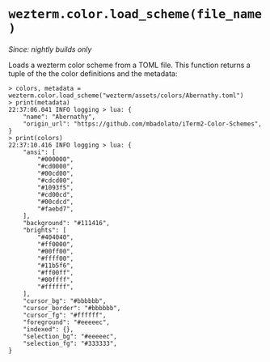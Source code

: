 # `wezterm.color.load_scheme(file_name)`

*Since: nightly builds only*

Loads a wezterm color scheme from a TOML file.  This function
returns a tuple of the the color definitions and the metadata:

```
> colors, metadata = wezterm.color.load_scheme("wezterm/assets/colors/Abernathy.toml")
> print(metadata)
22:37:06.041 INFO logging > lua: {
    "name": "Abernathy",
    "origin_url": "https://github.com/mbadolato/iTerm2-Color-Schemes",
}
> print(colors)
22:37:10.416 INFO logging > lua: {
    "ansi": [
        "#000000",
        "#cd0000",
        "#00cd00",
        "#cdcd00",
        "#1093f5",
        "#cd00cd",
        "#00cdcd",
        "#faebd7",
    ],
    "background": "#111416",
    "brights": [
        "#404040",
        "#ff0000",
        "#00ff00",
        "#ffff00",
        "#11b5f6",
        "#ff00ff",
        "#00ffff",
        "#ffffff",
    ],
    "cursor_bg": "#bbbbbb",
    "cursor_border": "#bbbbbb",
    "cursor_fg": "#ffffff",
    "foreground": "#eeeeec",
    "indexed": {},
    "selection_bg": "#eeeeec",
    "selection_fg": "#333333",
}
```
